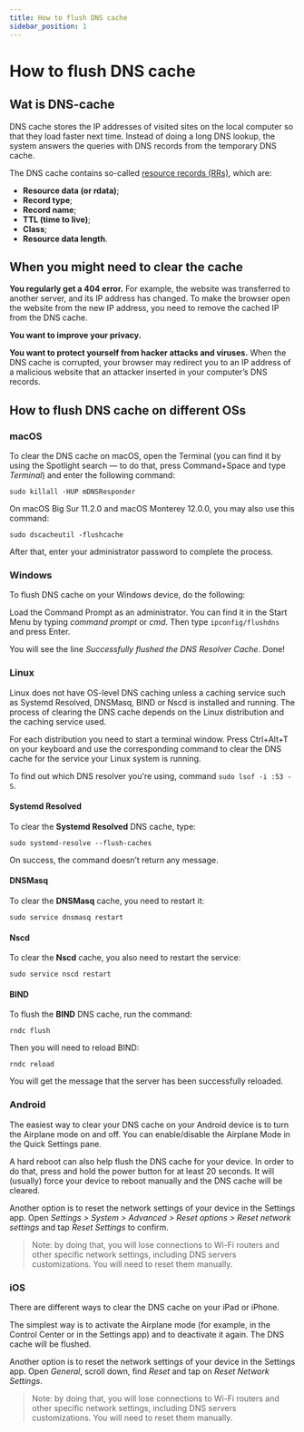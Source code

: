 ```yaml
---
title: How to flush DNS cache
sidebar_position: 1
---
```


# How to flush DNS cache

## Wat is DNS-cache

DNS cache stores the IP addresses of visited sites on the local computer so that they load faster next time. Instead of doing a long DNS lookup, the system answers the queries with DNS records from the temporary DNS cache.

The DNS cache contains so-called [resource records (RRs)](https://en.wikipedia.org/wiki/Domain_Name_System#Resource_records), which are:

* **Resource data (or rdata)**;
* **Record type**;
* **Record name**;
* **TTL (time to live)**;
* **Class**;
* **Resource data length**.

## When you might need to clear the cache

**You regularly get a 404 error.** For example, the website was transferred to another server, and its IP address has changed. To make the browser open the website from the new IP address, you need to remove the cached IP from the DNS cache.

**You want to improve your privacy.**

**You want to protect yourself from hacker attacks and viruses.** When the DNS cache is corrupted, your browser may redirect you to an IP address of a malicious website that an attacker inserted in your computer’s DNS records.

## How to flush DNS cache on different OSs

### macOS

To clear the DNS cache on macOS, open the Terminal (you can find it by using the Spotlight search — to do that, press Command+Space and type *Terminal*) and enter the following command:

`sudo killall -HUP mDNSResponder`

On macOS Big Sur 11.2.0 and macOS Monterey 12.0.0, you may also use this command:

`sudo dscacheutil -flushcache`

After that, enter your administrator password to complete the process.

### Windows

To flush DNS cache on your Windows device, do the following:

Load the Command Prompt as an administrator. You can find it in the Start Menu by typing *command prompt* or *cmd*. Then type `ipconfig/flushdns` and press Enter.

You will see the line *Successfully flushed the DNS Resolver Cache*. Done!

### Linux

Linux does not have OS-level DNS caching unless a caching service such as Systemd Resolved, DNSMasq, BIND or Nscd is installed and running. The process of clearing the DNS cache depends on the Linux distribution and the caching service used.

For each distribution you need to start a terminal window. Press Ctrl+Alt+T on your keyboard and use the corresponding command to clear the DNS cache for the service your Linux system is running.

To find out which DNS resolver you're using, command `sudo lsof -i :53 -S`.

#### Systemd Resolved

To clear the **Systemd Resolved** DNS cache, type:

`sudo systemd-resolve --flush-caches`

On success, the command doesn’t return any message.

#### DNSMasq

To clear the **DNSMasq** cache, you need to restart it:

`sudo service dnsmasq restart`

#### Nscd

To clear the **Nscd** cache, you also need to restart the service:

`sudo service nscd restart`

#### BIND

To flush the **BIND** DNS cache, run the command:

`rndc flush`

Then you will need to reload BIND:

`rndc reload`

You will get the message that the server has been successfully reloaded.

### Android

The easiest way to clear your DNS cache on your Android device is to turn the Airplane mode on and off. You can enable/disable the Airplane Mode in the Quick Settings pane.

A hard reboot can also help flush the DNS cache for your device. In order to do that, press and hold the power button for at least 20 seconds. It will (usually) force your device to reboot manually and the DNS cache will be cleared.

Another option is to reset the network settings of your device in the Settings app. Open *Settings > System > Advanced > Reset options > Reset network settings* and tap *Reset Settings* to confirm.

> Note: by doing that, you will lose connections to Wi-Fi routers and other specific network settings, including DNS servers customizations. You will need to reset them manually.

### iOS

There are different ways to clear the DNS cache on your iPad or iPhone.

The simplest way is to activate the Airplane mode (for example, in the Control Center or in the Settings app) and to deactivate it again. The DNS cache will be flushed.

Another option is to reset the network settings of your device in the Settings app. Open *General*, scroll down, find *Reset* and tap on *Reset Network Settings*.

> Note: by doing that, you will lose connections to Wi-Fi routers and other specific network settings, including DNS servers customizations. You will need to reset them manually.
